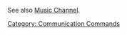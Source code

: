 See also [Music Channel](Music_Channel.md "wikilink").

[Category: Communication
Commands](Category:_Communication_Commands "wikilink")
